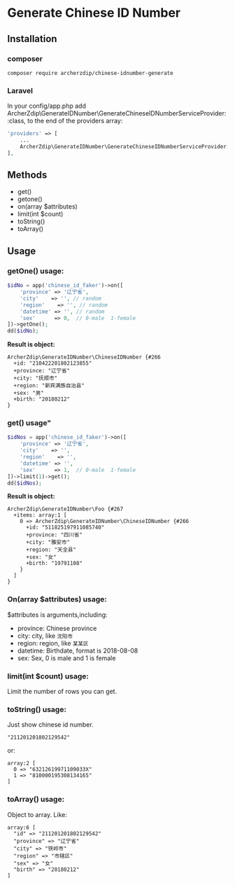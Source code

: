 # Generate Chinese ID Number

## Installation
### composer
```
composer require archerzdip/chinese-idnumber-generate
```

### Laravel
In your config/app.php add ArcherZdip\GenerateIDNumber\GenerateChineseIDNumberServiceProvider::class, to the end of the providers array:
```php
'providers' => [
    ...
    ArcherZdip\GenerateIDNumber\GenerateChineseIDNumberServiceProvider::class,
],
```


## Methods
* get()
* getone()
* on(array $attributes)
* limit(int $count)
* toString()
* toArray()

## Usage

### **getOne() usage:**
```php
$idNo = app('chinese_id_faker')->on([
    'province' => '辽宁省',
    'city'    => '', // random
    'region'    => '', // random
    'datetime' => '', // random
    'sex'      => 0,  // 0-male  1-female
])->getOne();
dd($idNo);    
```
**Result is object:**
```
ArcherZdip\GenerateIDNumber\ChineseIDNumber {#266
  +id: "210422201802123855"
  +province: "辽宁省"
  +city: "抚顺市"
  +region: "新宾满族自治县"
  +sex: "男"
  +birth: "20180212"
}
```

### **get() usage"**
```php
$idNos = app('chinese_id_faker')->on([
    'province' => '辽宁省',
    'city'    => '',
    'region'    => '',
    'datetime' => '',
    'sex'      => 1,  // 0-male  1-female
])->limit(1)->get();
dd($idNos);
```
**Result is object:**
```
ArcherZdip\GenerateIDNumber\Foo {#267
  +items: array:1 [
    0 => ArcherZdip\GenerateIDNumber\ChineseIDNumber {#266
      +id: "511825197911085740"
      +province: "四川省"
      +city: "雅安市"
      +region: "天全县"
      +sex: "女"
      +birth: "19791108"
    }
  ]
}

```

### **On(array $attributes) usage:**
$attributes is arguments,including:
- province: Chinese province
- city: city, like `沈阳市`
- region: region, like `某某区`
- datetime: Birthdate, format is 2018-08-08
- sex: Sex, 0 is male and 1 is female

### **limit(int $count) usage:**
Limit the number of rows you can get.

### **toString() usage:**
Just show chinese id number.
```$xslt
"211201201802129542"
```
or:
```$xslt
array:2 [
  0 => "63212619971109033X"
  1 => "810000195308134165"
]
```

### **toArray() usage:**
Object to array.
Like:
```
array:6 [
  "id" => "211201201802129542"
  "province" => "辽宁省"
  "city" => "铁岭市"
  "region" => "市辖区"
  "sex" => "女"
  "birth" => "20180212"
]
```